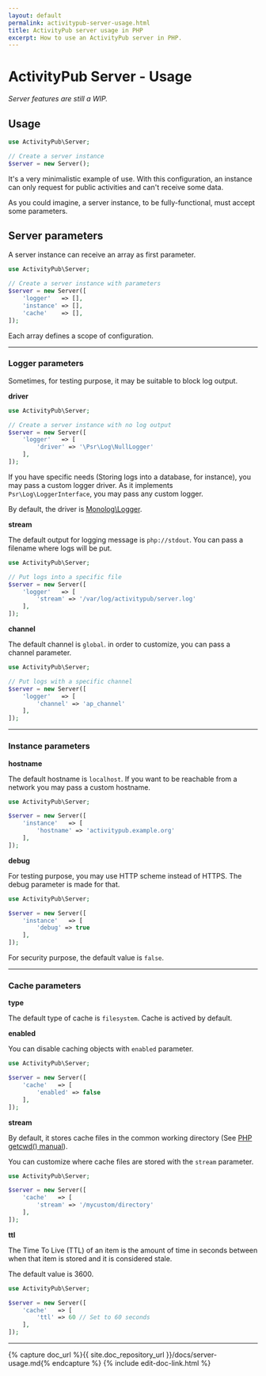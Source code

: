 ```yaml
---
layout: default
permalink: activitypub-server-usage.html
title: ActivityPub server usage in PHP
excerpt: How to use an ActivityPub server in PHP.
---
```


ActivityPub Server - Usage
==========================

*Server features are still a WIP.*

Usage
-----

```php
use ActivityPub\Server;

// Create a server instance
$server = new Server();

```

It's a very minimalistic example of use. With this configuration, an 
instance can only request for public activities and can't receive some 
data.

As you could imagine, a server instance, to be fully-functional, must 
accept some parameters.

Server parameters
-----------------

A server instance can receive an array as first parameter.

```php
use ActivityPub\Server;

// Create a server instance with parameters
$server = new Server([
    'logger'   => [],
    'instance' => [],
    'cache'    => [],
]);
```

Each array defines a scope of configuration. 

________________________________________________________________________

### Logger parameters

Sometimes, for testing purpose, it may be suitable to block log output.

**driver**

```php
use ActivityPub\Server;

// Create a server instance with no log output
$server = new Server([
    'logger'   => [
        'driver' => '\Psr\Log\NullLogger'    
    ],
]);
```

If you have specific needs (Storing logs into a database, for 
instance), you may pass a custom logger driver. As it implements 
`Psr\Log\LoggerInterface`, you may pass any custom logger.

By default, the driver is [Monolog\Logger](https://github.com/Seldaek/monolog).


**stream**

The default output for logging message is `php://stdout`.
You can pass a filename where logs will be put.

```php
use ActivityPub\Server;

// Put logs into a specific file
$server = new Server([
    'logger'   => [
        'stream' => '/var/log/activitypub/server.log'    
    ],
]);
```


**channel**

The default channel is `global`. in order to customize, you can pass a
channel parameter.

```php
use ActivityPub\Server;

// Put logs with a specific channel
$server = new Server([
    'logger'   => [
        'channel' => 'ap_channel'    
    ],
]);
```



________________________________________________________________________                


### Instance parameters


**hostname**

The default hostname is `localhost`. If you want to be reachable from
a network you may pass a custom hostname.

```php
use ActivityPub\Server;

$server = new Server([
    'instance'   => [
        'hostname' => 'activitypub.example.org'    
    ],
]);
```

**debug**

For testing purpose, you may use HTTP scheme instead of HTTPS.
The debug parameter is made for that.

```php
use ActivityPub\Server;

$server = new Server([
    'instance'   => [
        'debug' => true  
    ],
]);
```

For security purpose, the default value is `false`.

________________________________________________________________________


### Cache parameters


**type**

The default type of cache is `filesystem`. Cache is actived by default.


**enabled**

You can disable caching objects with `enabled` parameter.

```php
use ActivityPub\Server;

$server = new Server([
    'cache'   => [
        'enabled' => false
    ],
]);
```

**stream**

By default, it stores cache files in the common working directory (See
[PHP getcwd() manual](http://php.net/manual/en/function.getcwd.php)). 

You can customize where cache files are stored with the `stream` 
parameter.


```php
use ActivityPub\Server;

$server = new Server([
    'cache'   => [
        'stream' => '/mycustom/directory'    
    ],
]);
```

**ttl**

The Time To Live (TTL) of an item is the amount of time in seconds 
between when that item is stored and it is considered stale.

The default value is 3600.

```php
use ActivityPub\Server;

$server = new Server([
    'cache'   => [
        'ttl' => 60 // Set to 60 seconds  
    ],
]);
```

________________________________________________________________________


{% capture doc_url %}{{ site.doc_repository_url }}/docs/server-usage.md{% endcapture %}
{% include edit-doc-link.html %}
